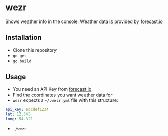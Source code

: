 # wezr
Shows weather info in the console. Weather data is provided by [forecast.io](https://forecast.io)

## Installation

* Clone this repository
* `go get`
* `go build`

## Usage

* You need an API Key from [forecast.io](https://developer.forecast.io/)
* Find the coordinates you want weather data for
* `wezr` expects a `~/.wezr.yml` file with this structure:

```yaml
api_key: abcdef1234
lat: 12.345
long: 54.321
```
  
* `./wezr`

